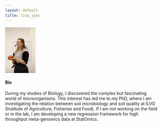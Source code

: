 ```yaml
---
layout: default
title: lisa_joos
---
```

<img src="./figs/lisa.jpg" width="100">

#### Bio

During my studies of Biology, I discovered the complex but fascinating world of microorganisms. This interest has led me to my PhD, where I am investigating the relation between soil microbiology and soil quality at ILVO (Institute of Agriculture, Fisheries and Food). If I am not working on the field or in the lab, I am developing a new regression framework for high throughput meta-genomics data at StatOmics.
